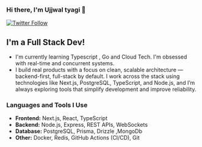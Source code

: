 ### Hi there, I'm Ujjwal tyagi 👋
 
 [![Twitter Follow](https://img.shields.io/twitter/follow/Ujjwaltyagi?color=1DA1F2&logo=twitter&style=for-the-badge)](https://x.com/UjjwalTyag37056)
 
 ## I'm a Full Stack Dev!
 - I'm currently learning Typescript , Go and Cloud Tech. I'm obsessed with real-time and concurrent systems.
 - I build real products with a focus on clean, scalable architecture — backend-first, full-stack by default. I work across the stack using technologies like Next.js, PostgreSQL, TypeScript, and Node.js, and 
   I’m always exploring tools that simplify development and improve reliability.
   
### Languages and Tools I Use

- **Frontend:** Next.js, React, TypeScript  
- **Backend:** Node.js, Express, REST APIs, WebSockets  
- **Database:** PostgreSQL, Prisma, Drizzle ,MongoDb 
- **Other:** Docker, Redis, GitHub Actions (CI/CD), Git
<br />
